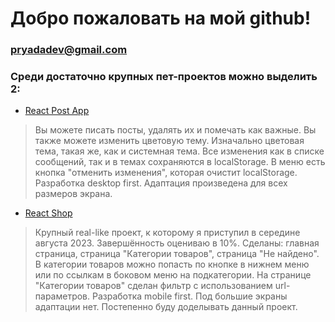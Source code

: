 # Добро пожаловать на мой github!

### pryadadev@gmail.com

### Среди достаточно крупных пет-проектов можно выделить 2:
- [React Post App](https://pryadadev.github.io/pet-api-react)
> Вы можете писать посты, удалять их и помечать как важные. Вы также можете изменить цветовую тему. Изначально цветовая тема, такая же, как и системная тема. Все изменения как в списке сообщений, так и в темах сохраняются в localStorage. В меню есть кнопка "отменить изменения", которая очистит localStorage. Разработка desktop first. Адаптация произведена для всех размеров экрана.
- [React Shop](https://pryadadev.github.io/shop)
> Крупный real-like проект, к которому я приступил в середине августа 2023. Завершённость оцениваю в 10%. Сделаны: главная страница, страница "Категории товаров", страница "Не найдено". В категории товаров можно попасть по кнопке в нижнем меню или по ссылкам в боковом меню на подкатегории. На странице "Категории товаров" сделан фильтр с использованием url-параметров. Разработка mobile first. Под большие экраны адаптации нет. Постепенно буду доделывать данный проект.
